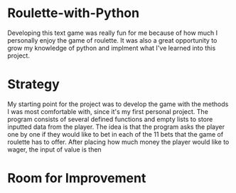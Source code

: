 # Roulette-with-Python

Developing this text game was really fun for me because of how much I personally enjoy the game of roulette. It was also a great opportunity to grow my knowledge of python and implment what I've learned into this project. 

# Strategy
My starting point for the project was to develop the game with the methods I was most comfortable with, since it's my first personal project. 
The program consists of several defined functions and empty lists to store inputted data from the player. The idea is that the program asks the 
player one by one if they would like to bet in each of the 11 bets that the game of roulette has to offer. After placing how much money the player would like to wager,
the input of value is then 

# Room for Improvement 

